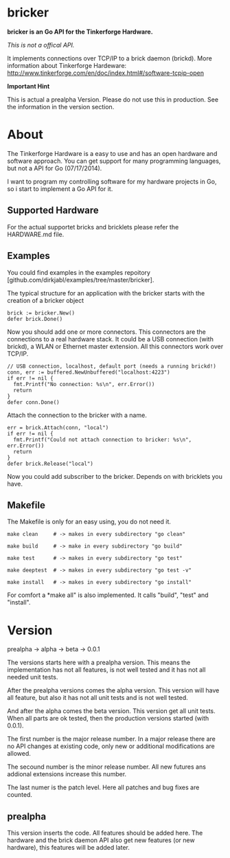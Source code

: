 bricker
=======

**bricker is an Go API for the Tinkerforge Hardware.**

*This is not a offical API.*

It implements connections over TCP/IP to a brick daemon (brickd).
More information about Tinkerforge Hardeware: http://www.tinkerforge.com/en/doc/index.html#/software-tcpip-open

**Important Hint**

This is actual a prealpha Version.
Please do not use this in production.
See the information in the version section.

# About

The Tinkerforge Hardware is a easy to use and has an open hardware and software approach.
You can get support for many programming languages, but not a API for Go (07/17/2014).

I want to program my controlling software for my hardware projects in Go, so i start to
implement a Go API for it.

## Supported Hardware

For the actual supportet bricks and bricklets please refer the HARDWARE.md file.

## Examples

You could find examples in the examples repoitory [github.com/dirkjabl/examples/tree/master/bricker].

The typical structure for an application with the bricker starts with the
creation of a bricker object

    brick := bricker.New()
    defer brick.Done() 

Now you should add one or more connectors.
This connectors are the connections to a real hardware stack.
It could be a USB connection (with brickd), a WLAN or Ethernet master extension.
All this connectors work over TCP/IP.

    // USB connection, localhost, default port (needs a running brickd!)
    conn, err := buffered.NewUnbuffered("localhost:4223")
    if err != nil {
      fmt.Printf("No connection: %s\n", err.Error())
      return
    }
    defer conn.Done()

Attach the connection to the bricker with a name.

    err = brick.Attach(conn, "local")
	if err != nil {
      fmt.Printf("Could not attach connection to bricker: %s\n", err.Error())
      return
    }
    defer brick.Release("local") 

Now you could add subscriber to the bricker.
Depends on with bricklets you have.

## Makefile

The Makefile is only for an easy using, you do not need it.

	make clean     # -> makes in every subdirectory "go clean"

	make build     # -> make in every subdirectory "go build"

    make test      # -> makes in every subdirectory "go test"

    make deeptest  # -> makes in every subdirectory "go test -v"

	make install   # -> makes in every subdirectory "go install"

For comfort a *make all" is also implemented. It calls "build", "test" and "install".

# Version

prealpha -> alpha -> beta -> 0.0.1

The versions starts here with a prealpha version.
This means the implementation has not all features,
is not well tested and it has not all needed unit tests.

After the prealpha versions comes the alpha version.
This version will have all feature, but also it has not all unit tests and is not well tested.

And after the alpha comes the beta version. This version get all unit tests.
When all parts are ok tested, then the production versions started (with 0.0.1).

The first number is the major release number.
In a major release there are no API changes at existing code, only new or additional modifications are allowed.

The secound number is the minor release number.
All new futures ans addional extensions increase this number.

The last numer is the patch level.
Here all patches and bug fixes are counted.

## prealpha
This version inserts the code. All features should be added here.
The hardware and the brick daemon API also get new features (or new hardware),
this features will be added later.